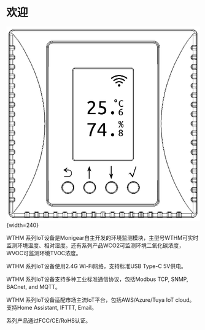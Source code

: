 # 欢迎

![NTHM面板TH](images/th.png){width=240}

WTHM 系列IoT设备是Monigear自主开发的环境监测模块，主型号WTHM可实时监测环境温度、相对湿度。还有系列产品WCO2可监测环境二氧化碳浓度，WVOC可监测环境TVOC浓度。

WTHM 系列IoT设备使用2.4G Wi-Fi网络，支持标准USB Type-C 5V供电。

WTHM 系列IoT设备支持多种工业标准通信协议，包括Modbus TCP, SNMP, BACnet, and MQTT。

WTHM 系列IoT设备适配市场主流IoT平台，包括AWS/Azure/Tuya IoT cloud。支持Home Assistant, IFTTT, Email。

系列产品通过FCC/CE/RoHS认证。


